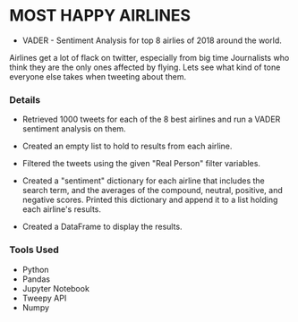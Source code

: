 # MOST HAPPY AIRLINES

* VADER - Sentiment Analysis for top 8 airlies of 2018 around the world.

Airlines get a lot of flack on twitter, especially from big time Journalists who think they are the only ones affected by flying. Lets see what kind of tone everyone else takes when tweeting about them.

### Details

* Retrieved 1000 tweets for each of the 8 best airlines and run a VADER sentiment analysis on them.

* Created an empty list to hold to results from each airline.

* Filtered the tweets using the given "Real Person" filter variables.

* Created a "sentiment" dictionary for each airline that includes the search term, and the averages of the compound, neutral, positive, and negative scores.  Printed this dictionary and append it to a list holding each airline's results.

* Created a DataFrame to display the results.

### Tools Used
* Python
* Pandas
* Jupyter Notebook
* Tweepy API
* Numpy
